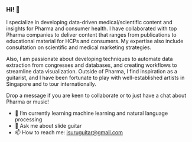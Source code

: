 ### Hi! 👋

I specialize in developing data-driven medical/scientific content and insights for Pharma and consumer health.
I have collaborated with top Pharma companies to deliver content that ranges from publications to educational material for HCPs and consumers. 
My expertise also include consultation on scientific and medical marketing strategies.

Also, I am passionate about developing techniques to automate data extraction from congresses and databases, and creating workflows to streamline data visualization.
Outside of Pharma, I find inspiration as a guitarist, and I have been fortunate to play with well-established artists in Singapore and to tour internationally.

Drop a message if you are keen to collaborate or to just have a chat about Pharma or music! 

- 🌱 I’m currently learning machine learning and natural language processing
- 💬 Ask me about slide guitar
- 📫 How to reach me: isuruguitar@gmail.com
